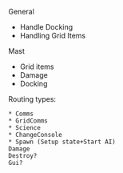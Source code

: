 
General
* Handle Docking
* Handling Grid Items


Mast
* Grid items
* Damage 
* Docking


Routing types:

    * Comms
    * GridComms
    * Science
    * ChangeConsole
    * Spawn (Setup state+Start AI)
    Damage
    Destroy?
    Gui?
